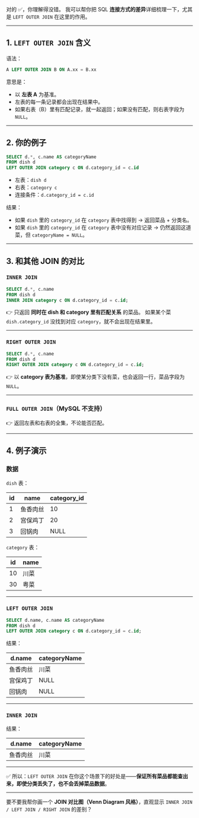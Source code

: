 对的 ✅，你理解得没错。
 我可以帮你把 SQL **连接方式的差异**详细梳理一下，尤其是 `LEFT OUTER JOIN` 在这里的作用。

------

## 1. `LEFT OUTER JOIN` 含义

语法：

```sql
A LEFT OUTER JOIN B ON A.xx = B.xx
```

意思是：

- 以 **左表 A** 为基准。
- 左表的每一条记录都会出现在结果中。
- 如果右表（B）里有匹配记录，就一起返回；如果没有匹配，则右表字段为 `NULL`。

------

## 2. 你的例子

```sql
SELECT d.*, c.name AS categoryName
FROM dish d
LEFT OUTER JOIN category c ON d.category_id = c.id
```

- 左表：`dish d`
- 右表：`category c`
- 连接条件：`d.category_id = c.id`

结果：

- 如果 `dish` 里的 `category_id` 在 `category` 表中找得到 → 返回菜品 + 分类名。
- 如果 `dish` 里的 `category_id` 在 `category` 表中没有对应记录 → 仍然返回这道菜，但 `categoryName = NULL`。

------

## 3. 和其他 JOIN 的对比

### `INNER JOIN`

```sql
SELECT d.*, c.name
FROM dish d
INNER JOIN category c ON d.category_id = c.id;
```

👉 只返回 **同时在 dish 和 category 里有匹配关系** 的菜品。
 如果某个菜 `dish.category_id` 没找到对应 `category`，就不会出现在结果里。

------

### `RIGHT OUTER JOIN`

```sql
SELECT d.*, c.name
FROM dish d
RIGHT OUTER JOIN category c ON d.category_id = c.id;
```

👉 以 **category 表为基准**，即使某分类下没有菜，也会返回一行，菜品字段为 `NULL`。

------

### `FULL OUTER JOIN`（MySQL 不支持）

👉 返回左表和右表的全集，不论能否匹配。

------

## 4. 例子演示

### 数据

`dish` 表：

| id   | name     | category_id |
| ---- | -------- | ----------- |
| 1    | 鱼香肉丝 | 10          |
| 2    | 宫保鸡丁 | 20          |
| 3    | 回锅肉   | NULL        |

`category` 表：

| id   | name |
| ---- | ---- |
| 10   | 川菜 |
| 30   | 粤菜 |

------

### `LEFT OUTER JOIN`

```sql
SELECT d.name, c.name AS categoryName
FROM dish d
LEFT OUTER JOIN category c ON d.category_id = c.id;
```

结果：

| d.name   | categoryName |
| -------- | ------------ |
| 鱼香肉丝 | 川菜         |
| 宫保鸡丁 | NULL         |
| 回锅肉   | NULL         |

------

### `INNER JOIN`

结果：

| d.name   | categoryName |
| -------- | ------------ |
| 鱼香肉丝 | 川菜         |

------

✅ 所以：`LEFT OUTER JOIN` 在你这个场景下的好处是——**保证所有菜品都能查出来，即使分类丢失了，也不会丢掉菜品数据**。

------

要不要我帮你画一个 **JOIN 对比图（Venn Diagram 风格）**，直观显示 `INNER JOIN / LEFT JOIN / RIGHT JOIN` 的差别？